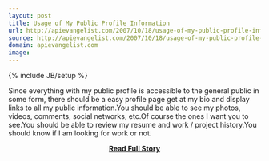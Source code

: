 ```yaml
---
layout: post
title: Usage of My Public Profile Information
url: http://apievangelist.com/2007/10/18/usage-of-my-public-profile-information/
source: http://apievangelist.com/2007/10/18/usage-of-my-public-profile-information/
domain: apievangelist.com
image: 
---
```

{% include JB/setup %}<p>Since everything with my public profile is accessible to the general public in some form, there should be a easy profile page get at my bio and display links to all my public information.You should be able to see my photos, videos, comments, social networks, etc.Of course the ones I want you to see.You should be able to review my resume and work / project history.You should know if I am looking for work or not.</p>
<center><p><a href="http://apievangelist.com/2007/10/18/usage-of-my-public-profile-information/" style='padding:25px; font-sze:18px; font-weight: bold;'>Read Full Story</a></p></center>
